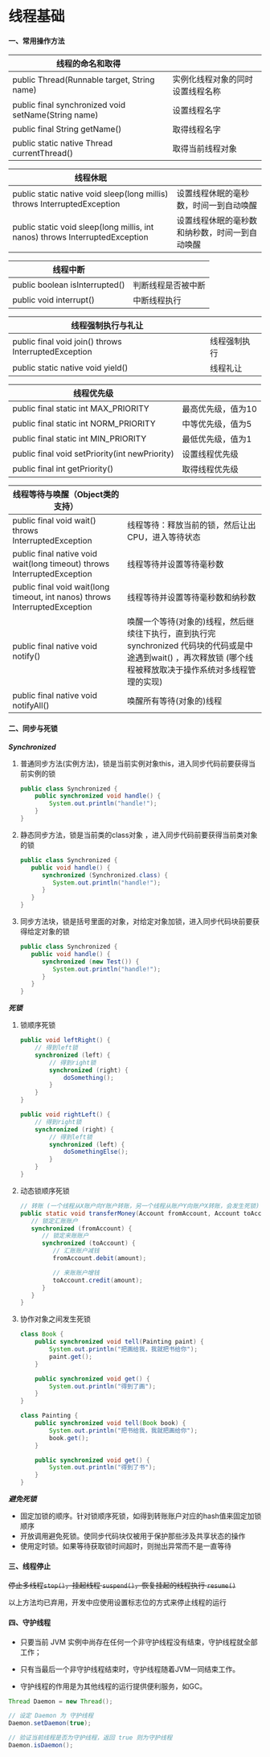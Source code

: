 # 线程基础

#### 一、常用操作方法

| 线程的命名和取得                                    |                                  |
| --------------------------------------------------- | -------------------------------- |
| public Thread(Runnable target, String name)         | 实例化线程对象的同时设置线程名称 |
| public final synchronized void setName(String name) | 设置线程名字                     |
| public final String getName()                       | 取得线程名字                     |
| public static native Thread currentThread()         | 取得当前线程对象                 |

| 线程休眠                                                     |                                                |
| ------------------------------------------------------------ | ---------------------------------------------- |
| public static native void sleep(long millis) throws InterruptedException | 设置线程休眠的毫秒数，时间一到自动唤醒         |
| public static void sleep(long millis, int nanos) throws InterruptedException | 设置线程休眠的毫秒数和纳秒数，时间一到自动唤醒 |

| 线程中断                       |                    |
| ------------------------------ | ------------------ |
| public boolean isInterrupted() | 判断线程是否被中断 |
| public void interrupt()        | 中断线程执行       |

| 线程强制执行与礼让                                   |              |
| ---------------------------------------------------- | ------------ |
| public final void join() throws InterruptedException | 线程强制执行 |
| public static native void yield()                    | 线程礼让     |

| 线程优先级                                     |                    |
| ---------------------------------------------- | ------------------ |
| public final static int MAX_PRIORITY           | 最高优先级，值为10 |
| public final static int NORM_PRIORITY          | 中等优先级，值为5  |
| public final static int MIN_PRIORITY           | 最低优先级，值为1  |
| public final void setPriority(int newPriority) | 设置线程优先级     |
| public final int getPriority()                 | 取得线程优先级     |

| 线程等待与唤醒（Object类的支持）                             |                                                              |
| ------------------------------------------------------------ | ------------------------------------------------------------ |
| public final void wait() throws InterruptedException         | 线程等待：释放当前的锁，然后让出CPU，进入等待状态            |
| public final native void wait(long timeout) throws InterruptedException | 线程等待并设置等待毫秒数                                     |
| public final void wait(long timeout, int nanos) throws InterruptedException | 线程等待并设置等待毫秒数和纳秒数                             |
| public final native void notify()                            | 唤醒一个等待(对象的)线程，然后继续往下执行，直到执行完synchronized 代码块的代码或是中途遇到wait() ，再次释放锁 (哪个线程被释放取决于操作系统对多线程管理的实现) |
| public final native void notifyAll()                         | 唤醒所有等待(对象的)线程                                     |



#### 二、同步与死锁

***Synchronized***

1. 普通同步方法(实例方法)，锁是当前实例对象this，进入同步代码前要获得当前实例的锁

    ```java
    public class Synchronized {
    	public synchronized void handle() {
    		System.out.println("handle!");
    	}
    }
    ```

2. 静态同步方法，锁是当前类的class对象 ，进入同步代码前要获得当前类对象的锁

    ```java
    public class Synchronized {
       public void handle() {
          synchronized (Synchronized.class) {
             System.out.println("handle!");
          }
       }
    }
    ```

3. 同步方法块，锁是括号里面的对象，对给定对象加锁，进入同步代码块前要获得给定对象的锁

    ```java
    public class Synchronized {
       public void handle() {
          synchronized (new Test()) {
             System.out.println("handle!");
          }
       }
    }
    ```

***死锁***

1. 锁顺序死锁

    ```java
    public void leftRight() {
        // 得到left锁
        synchronized (left) {
            // 得到right锁
            synchronized (right) {
                doSomething();
            }
        }
    }
    
    public void rightLeft() {
        // 得到right锁
        synchronized (right) {
            // 得到left锁
            synchronized (left) {
                doSomethingElse();
            }
        }
    }
    ```

2. 动态锁顺序死锁

    ```java
    // 转账 (一个线程从X账户向Y账户转账，另一个线程从账户Y向账户X转账，会发生死锁)
    public static void transferMoney(Account fromAccount, Account toAccount, DollarAmount amount) {
       // 锁定汇账账户
       synchronized (fromAccount) {
          // 锁定来账账户
          synchronized (toAccount) {
             // 汇账账户减钱
             fromAccount.debit(amount);
    
             // 来账账户增钱
             toAccount.credit(amount);
          }
       }
    }
    ```

3. 协作对象之间发生死锁

    ```java
    class Book {
    	public synchronized void tell(Painting paint) {
    		System.out.println("把画给我，我就把书给你");
    		paint.get();
    	}
    
    	public synchronized void get() {
    		System.out.println("得到了画");
    	}
    }
    
    class Painting {
    	public synchronized void tell(Book book) {
    		System.out.println("把书给我，我就把画给你");
    		book.get();
    	}
    
    	public synchronized void get() {
    		System.out.println("得到了书");
    	}
    }
    ```

***避免死锁***

- 固定加锁的顺序。针对锁顺序死锁，如得到转账账户对应的hash值来固定加锁顺序
- 开放调用避免死锁。使同步代码块仅被用于保护那些涉及共享状态的操作
- 使用定时锁。如果等待获取锁时间超时，则抛出异常而不是一直等待



#### 三、线程停止

~~停止多线程`stop()`，挂起线程 `suspend()`，恢复挂起的线程执行 `resume()`~~ 

以上方法均已弃用，开发中应使用设置标志位的方式来停止线程的运行



#### 四、守护线程

- 只要当前 JVM 实例中尚存在任何一个非守护线程没有结束，守护线程就全部工作；

- 只有当最后一个非守护线程结束时，守护线程随着JVM一同结束工作。

- 守护线程的作用是为其他线程的运行提供便利服务，如GC。

```java
Thread Daemon = new Thread();

// 设定 Daemon 为 守护线程
Daemon.setDaemon(true);

// 验证当前线程是否为守护线程，返回 true 则为守护线程
Daemon.isDaemon();
```

